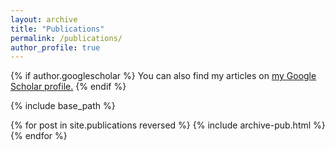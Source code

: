 ```yaml
---
layout: archive
title: "Publications"
permalink: /publications/
author_profile: true
---
```

  
{% if author.googlescholar %}
  You can also find my articles on <u><a href="{{author.googlescholar}}">my Google Scholar profile</a>.</u>
{% endif %}

{% include base_path %}

{% for post in site.publications reversed %}
  {% include archive-pub.html %}
{% endfor %}
